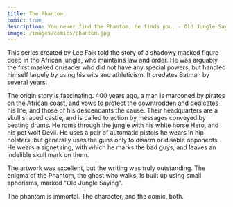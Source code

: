 ```yaml
---
title: The Phantom
comic: true
description: You never find the Phantom, he finds you. - Old Jungle Saying
image: /images/comics/phantom.jpg
---
```


This series created by Lee Falk told the story of a shadowy masked figure deep in the African jungle, who maintains law and order. He was arguably the first masked crusader who did not have any special powers, but handled himself largely by using his wits and athleticism. It predates Batman by several years.

The origin story is fascinating. 400 years ago, a man is marooned by pirates on the African coast, and vows to protect the downtrodden and dedicates his life, and those of his descendants the cause. Their headquarters are a skull shaped castle, and is called to action by messages conveyed by beating drums. He roms through the jungle with his white horse Hero, and his pet wolf Devil. He uses a pair of automatic pistols he wears in hip holsters, but generally uses the guns only to disarm or disable opponents. He wears a signet ring, with which he marks the bad guys, and leaves an indelible skull mark on them.

The artwork was excellent, but the writing was truly outstanding. The enigma of the Phantom, the ghost who walks, is built up using small aphorisms, marked "Old Jungle Saying".

The phantom is immortal. The character, and the comic, both.
